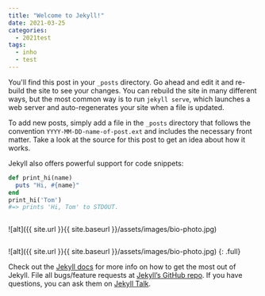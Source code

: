 ```yaml
---
title: "Welcome to Jekyll!"
date: 2021-03-25
categories:
  - 2021test
tags:
  - inho
  - test
---
```


You'll find this post in your `_posts` directory. Go ahead and edit it and re-build the site to see your changes. You can rebuild the site in many different ways, but the most common way is to run `jekyll serve`, which launches a web server and auto-regenerates your site when a file is updated.

To add new posts, simply add a file in the `_posts` directory that follows the convention `YYYY-MM-DD-name-of-post.ext` and includes the necessary front matter. Take a look at the source for this post to get an idea about how it works.

Jekyll also offers powerful support for code snippets:

```ruby
def print_hi(name)
  puts "Hi, #{name}"
end
print_hi('Tom')
#=> prints 'Hi, Tom' to STDOUT.
```
<img src="{{ site.url }}{{ site.baseurl }}/assets/images/bio-photo.jpg" alt="">

![alt]({{ site.url }}{{ site.baseurl }}/assets/images/bio-photo.jpg)

<img src="{{ site.url }}{{ site.baseurl }}/assets/images/bio-photo.jpg" alt="" class="full">

![alt]({{ site.url }}{{ site.baseurl }}/assets/images/bio-photo.jpg)
{: .full}



Check out the [Jekyll docs][jekyll-docs] for more info on how to get the most out of Jekyll. File all bugs/feature requests at [Jekyll’s GitHub repo][jekyll-gh]. If you have questions, you can ask them on [Jekyll Talk][jekyll-talk].

[jekyll-docs]: https://jekyllrb.com/docs/home
[jekyll-gh]:   https://github.com/jekyll/jekyll
[jekyll-talk]: https://talk.jekyllrb.com/
